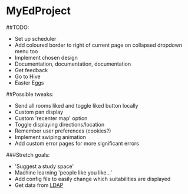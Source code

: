 # MyEdProject

##TODO:

- Set up scheduler
- Add coloured border to right of current page on collapsed dropdown menu too
- Implement chosen design
- Documentation, documentation, documentation
- Get feedback
- Go to Hive
- Easter Eggs

##Possible tweaks:

- Send all rooms liked and toggle liked button locally
- Custom pan display
- Custom 'recenter map' option
- Toggle displaying directions/location
- Remember user preferences (cookies?)
- Implement swiping animation
- Add custom error pages for more significant errors

###Stretch goals:
- 'Suggest a study space'
- Machine learning 'people like you like...'
- Add config file to easily change which suitabilities are displayed
- Get data from [LDAP](https://www.wiki.ed.ac.uk/display/AuthService/Basics)
